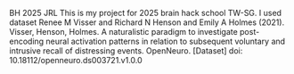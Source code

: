 BH 2025 JRL
This is my project for 2025 brain hack school TW-SG.
I used dataset Renee M Visser and Richard N Henson and Emily A Holmes (2021). Visser, Henson, Holmes. A naturalistic paradigm to investigate post-encoding neural activation patterns in relation to subsequent voluntary and intrusive recall of distressing events. OpenNeuro. [Dataset] doi: 10.18112/openneuro.ds003721.v1.0.0
